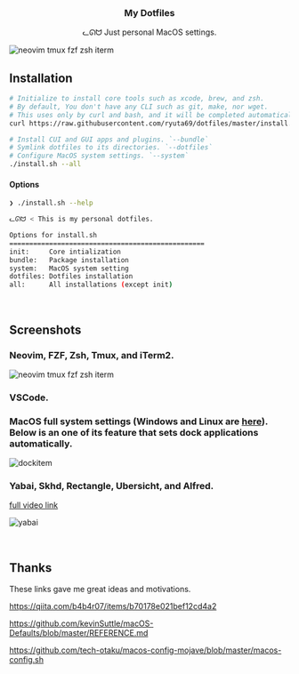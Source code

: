 <br />

<h3 align="center">My Dotfiles</h3>
<p align="center">ᓚᘏᗢ Just personal MacOS settings.</p>

<img alt="neovim tmux fzf zsh iterm" src="https://user-images.githubusercontent.com/41639488/87268147-a363f700-c504-11ea-8164-b6c5a56d038c.png">

<br />

## Installation

```bash
# Initialize to install core tools such as xcode, brew, and zsh.
# By default, You don't have any CLI such as git, make, nor wget.
# This uses only by curl and bash, and it will be completed automatically.
curl https://raw.githubusercontent.com/ryuta69/dotfiles/master/install.sh | /bin/bash -s -- --init

# Install CUI and GUI apps and plugins. `--bundle`
# Symlink dotfiles to its directories. `--dotfiles`
# Configure MacOS system settings. `--system`
./install.sh --all
```

#### Options

```bash
❯ ./install.sh --help

ᓚᘏᗢ < This is my personal dotfiles.

Options for install.sh
=================================================
init:     Core intialization
bundle:   Package installation
system:   MacOS system setting
dotfiles: Dotfiles installation
all:      All installations (except init)
```

<br />

## Screenshots

### Neovim, FZF, Zsh, Tmux, and iTerm2.

<img alt="neovim tmux fzf zsh iterm" src="https://user-images.githubusercontent.com/41639488/87268147-a363f700-c504-11ea-8164-b6c5a56d038c.png">

### VSCode.

### MacOS full system settings (Windows and Linux are [here](https://github.com/ryuta69/dotfiles/tree/master/system/.windows_and_linux)). Below is an one of its feature that sets dock applications automatically.

![dockitem](https://user-images.githubusercontent.com/41639488/79629823-76af7600-8187-11ea-8a5c-39f49caf4159.gif)

### Yabai, Skhd, Rectangle, Ubersicht, and Alfred.

[full video link](https://youtu.be/Gv_rnu-dDOs)

![yabai](https://user-images.githubusercontent.com/41639488/86599039-09b6ba00-bfd9-11ea-9c31-6a78648deb3b.gif)

<br />

## Thanks
These links gave me great ideas and motivations.

https://qiita.com/b4b4r07/items/b70178e021bef12cd4a2

https://github.com/kevinSuttle/macOS-Defaults/blob/master/REFERENCE.md

https://github.com/tech-otaku/macos-config-mojave/blob/master/macos-config.sh
